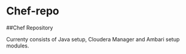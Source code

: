 # Chef-repo
##Chef Repository

Currenty consists of Java setup, Cloudera Manager and Ambari setup modules.


